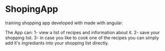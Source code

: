 # ShopingApp
training shopping app developed with made with angular.


The App can: 
1- view a list of recipes and information about it.
2- save your shopping list.
3- in case you like to cook one of the recipes you can simply add it's ingrediants into your shopping list directly.


